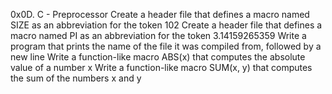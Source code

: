 0x0D. C - Preprocessor
Create a header file that defines a macro named SIZE as an abbreviation for the token 102
Create a header file that defines a macro named PI as an abbreviation for the token 3.14159265359
Write a program that prints the name of the file it was compiled from, followed by a new line
Write a function-like macro ABS(x) that computes the absolute value of a number x
Write a function-like macro SUM(x, y) that computes the sum of the numbers x and y
